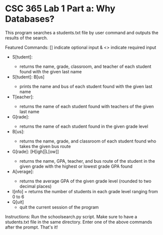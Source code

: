 # CSC 365 Lab 1 Part a: Why Databases?
This program searches a students.txt file by user command and outputs the results of the search.


Featured Commands:
[] indicate optional input & <> indicate required input
- S[tudent]: <lastname>
  - returns the name, grade, classroom, and teacher of each student found with the given last name
- S[tudent]: <lastname> B[us]
  - prints the name and bus of each student found with the given last name
- T[eacher]: <lastname>
  - returns the name of each student found with teachers of the given last name
- G[rade]: <number>
  - returns the name of each student found in the given grade level 
- B[us]: <number>
  - returns the name, grade, and classroom of each student found who takes the given bus route
- G[rade]: <number> [H[igh]|L[ow]]
  - returns the name, GPA, teacher, and bus route of the student in the given grade with the highest or lowest grade GPA found
- A[verage]: <number>
  - returns the average GPA of the given grade level (rounded to two decimal places)
- I[nfo]
  = returns the number of students in each grade level ranging from 0 to 6
- Q[uit]
  - quit the current session of the program


Instructions:
Run the schoolsearch.py script. Make sure to have a students.txt file in the same directory. Enter one of the above commands after the prompt. That's it!
